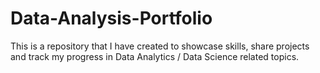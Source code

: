 # Data-Analysis-Portfolio
This is a repository that I have created to showcase skills, share projects and track my progress in Data Analytics / Data Science related topics. 
